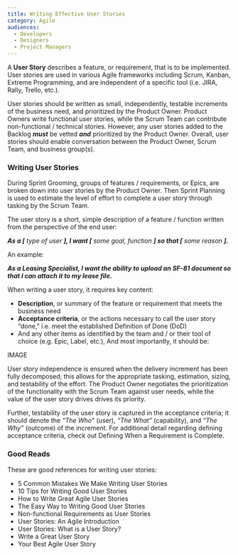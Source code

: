 ```yaml
---
title: Writing Effective User Stories
category: Agile
audiences:
  - Developers
  - Designers
  - Project Managers
---
```


A **User Story** describes a feature, or requirement, that is to be implemented. User stories are used in various Agile frameworks including Scrum, Kanban, Extreme Programming, and are independent of a specific tool (i.e. JIRA, Rally, Trello, etc.). 

User stories should be written as small, independently, testable increments of the business need, and prioritized by the Product Owner. Product Owners write functional user stories, while the Scrum Team can contribute non-functional / technical stories. However, any user stories added to the Backlog _**must**_ be vetted _**and**_ prioritized by the Product Owner. Overall, user stories should enable conversation between the Product Owner, Scrum Team, and business group(s).

### Writing User Stories 
During Sprint Grooming, groups of features / requirements, or Epics, are broken down into user stories by the Product Owner. Then Sprint Planning is used to estimate the level of effort to complete a user story through tasking by the Scrum Team. 

The user story is a short, simple description of a feature / function written from the perspective of the end user:

_**As a [** _type of user_ **], I want [** _some goal, function_ **] so that [** _some reason_ **].**_

An example:

**_As a Leasing Specialist, I want the ability to upload an SF-81 document so that I can attach it to my lease file._**

When writing a user story, it requires key content:
* **Description**, or summary of the feature or requirement that meets the business need
* **Acceptance criteria**, or the actions necessary to call the user story “done,” i.e. meet the established Definition of Done (DoD)
* And any other items as identified by the team and / or their tool of choice (e.g. Epic, Label, etc.),
And most importantly, it should be:  

IMAGE  

User story independence is ensured when the delivery increment has been fully decomposed; this allows for the appropriate tasking, estimation, sizing, and testability of the effort. The Product Owner negotiates the prioritization of the functionality with the Scrum Team against user needs, while the value of the user story drives drives its priority. 

Further, testability of the user story is captured in the acceptance criteria; it should denote the _“The Who”_ (user), _“The What”_  (capability), and _“The Why”_ (outcome) of the increment. For additional detail regarding defining acceptance criteria, check out Defining When a Requirement is Complete.  

### Good Reads
These are good references for writing user stories:  
* 5 Common Mistakes We Make Writing User Stories
* 10 Tips for Writing Good User Stories
* How to Write Great Agile User Stories
* The Easy Way to Writing Good User Stories
* Non-functional Requirements as User Stories
* User Stories: An Agile Introduction
* User Stories: What is a User Story?
* Write a Great User Story
* Your Best Agile User Story
